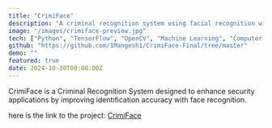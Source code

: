 ```yaml
---
title: "CrimiFace"
description: "A criminal recognition system using facial recognition with Python and TensorFlow."
image: "/images/crimiface-preview.jpg"
tech: ["Python", "TensorFlow", "OpenCV", "Machine Learning", "Computer Vision"]
github: "https://github.com/1Mangesh1/CrimiFace-Final/tree/master"
demo: ""
featured: true
date: 2024-10-30T00:00:00Z
---
```


CrimiFace is a Criminal Recognition System designed to enhance security applications by improving identification accuracy with face recognition.

here is the link to the project: [CrimiFace](https://github.com/1Mangesh1/CrimiFace-Final/tree/master)
